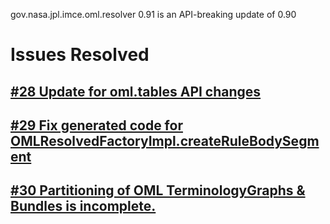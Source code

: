 gov.nasa.jpl.imce.oml.resolver 0.91 is an API-breaking update of 0.90
 
# Issues Resolved

## [#28 Update for oml.tables API changes](https://github.com/JPL-IMCE/gov.nasa.jpl.imce.oml.resolver/issues/28)

## [#29 Fix generated code for OMLResolvedFactoryImpl.createRuleBodySegment](https://github.com/JPL-IMCE/gov.nasa.jpl.imce.oml.resolver/issues/29)

## [#30 Partitioning of OML TerminologyGraphs & Bundles is incomplete.](https://github.com/JPL-IMCE/gov.nasa.jpl.imce.oml.resolver/issues/30)
